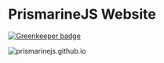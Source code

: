 # PrismarineJS Website

[![Greenkeeper badge](https://badges.greenkeeper.io/PrismarineJS/prismarinejs.github.io.svg)](https://greenkeeper.io/)

![prismarinejs.github.io](https://raw.githubusercontent.com/PrismarineJS/prismarinejs.github.io/master/img/Logos%20and%20Icons/PNG%20files/Prismarine.png)
